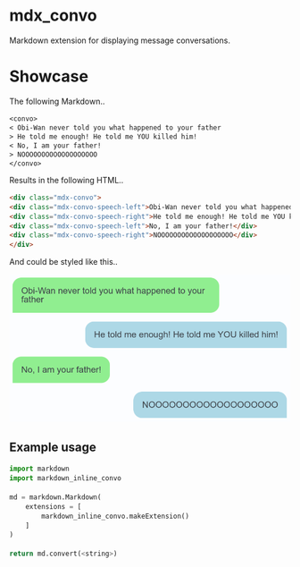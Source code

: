 # mdx_convo

Markdown extension for displaying message conversations.

# Showcase

The following Markdown..

```
<convo>
< Obi-Wan never told you what happened to your father
> He told me enough! He told me YOU killed him!
< No, I am your father!
> NOOOOOOOOOOOOOOOOOOO
</convo>
```

Results in the following HTML..

```html
<div class="mdx-convo">
<div class="mdx-convo-speech-left">Obi-Wan never told you what happened to your father</div>
<div class="mdx-convo-speech-right">He told me enough! He told me YOU killed him!</div>
<div class="mdx-convo-speech-left">No, I am your father!</div>
<div class="mdx-convo-speech-right">NOOOOOOOOOOOOOOOOOOO</div>
</div>
```

And could be styled like this..

![Message conversation example](example.png)


## Example usage

```python
import markdown
import markdown_inline_convo

md = markdown.Markdown(
	extensions = [
		markdown_inline_convo.makeExtension()
	]
)

return md.convert(<string>)
```

